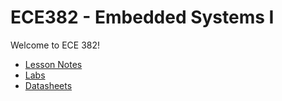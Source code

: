 # ECE382 - Embedded Systems I

Welcome to ECE 382!

 * [Lesson Notes](notes/index.html)
 * [Labs](labs/index.html)
 * [Datasheets](datasheets/index.html)
